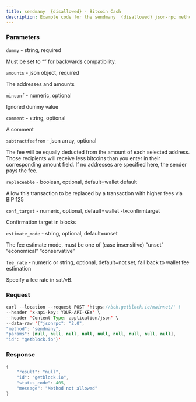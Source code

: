 ```yaml
---
title: sendmany  {disallowed} - Bitcoin Cash
description: Example code for the sendmany  {disallowed} json-rpc method. Сomplete guide on how to use sendmany  {disallowed} json-rpc in GetBlock.io Web3 documentation.
---
```


### Parameters


`dummy` - string, required

Must be set to “” for backwards compatibility.

`amounts` - json object, required

The addresses and amounts

`minconf` - numeric, optional

Ignored dummy value

`comment` - string, optional

A comment

`subtractfeefrom` - json array, optional

The fee will be equally deducted from the amount of each selected
address. Those recipients will receive less bitcoins than you enter in
their corresponding amount field. If no addresses are specified here,
the sender pays the fee.

`replaceable` - boolean, optional, default=wallet default

Allow this transaction to be replaced by a transaction with higher fees
via BIP 125

`conf_target` - numeric, optional, default=wallet -txconfirmtarget

Confirmation target in blocks

`estimate_mode` - string, optional, default=unset

The fee estimate mode, must be one of (case insensitive) “unset”
“economical” “conservative”

`fee_rate` - numeric or string, optional, default=not set, fall back to
wallet fee estimation

Specify a fee rate in sat/vB.

### Request

``` java
curl --location --request POST 'https://bch.getblock.io/mainnet/' \ 
--header 'x-api-key: YOUR-API-KEY' \ 
--header 'Content-Type: application/json' \ 
--data-raw '{"jsonrpc": "2.0",
"method": "sendmany",
"params": [null, null, null, null, null, null, null, null, null],
"id": "getblock.io"}'
```

###  Response

``` java
{
    "result": "null",
    "id": "getblock.io",
    "status_code": 405,
    "message": "Method not allowed"
}
```

